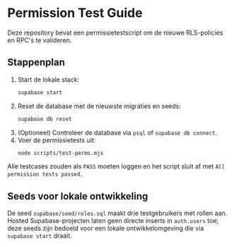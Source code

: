 # Permission Test Guide

Deze repository bevat een permissietestscript om de nieuwe RLS-policies en RPC's te valideren.

## Stappenplan

1. Start de lokale stack:
   ```bash
   supabase start
   ```
2. Reset de database met de nieuwste migraties en seeds:
   ```bash
   supabase db reset
   ```
3. (Optioneel) Controleer de database via `psql` of `supabase db connect`.
4. Voer de permissietests uit:
   ```bash
   node scripts/test-perms.mjs
   ```

Alle testcases zouden als `PASS` moeten loggen en het script sluit af met `All permission tests passed`.

## Seeds voor lokale ontwikkeling

De seed `supabase/seed/roles.sql` maakt drie testgebruikers met rollen aan. Hosted Supabase-projecten laten geen directe inserts in `auth.users` toe; deze seeds zijn bedoeld voor een lokale ontwikkelomgeving die via `supabase start` draait.
